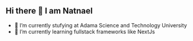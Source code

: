 ## Hi there 👋 I am Natnael


- 🔭 I’m currently stufying at Adama Science and Technology University
- 🌱 I’m currently learning fullstack frameworks like NextJs


